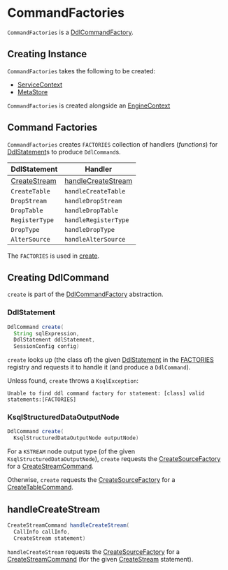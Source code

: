 # CommandFactories

`CommandFactories` is a [DdlCommandFactory](DdlCommandFactory.md).

## Creating Instance

`CommandFactories` takes the following to be created:

* <span id="serviceContext"> [ServiceContext](ServiceContext.md)
* <span id="metaStore"> [MetaStore](MetaStore.md)

`CommandFactories` is created alongside an [EngineContext](EngineContext.md#ddlCommandFactory)

## <span id="FACTORIES"> Command Factories

`CommandFactories` creates `FACTORIES` collection of handlers (_functions_) for [DdlStatement](DdlStatement.md)s to produce `DdlCommand`s.

DdlStatement    | Handler
----------------|---------------------
 [CreateStream](CreateStream.md) | [handleCreateStream](#handleCreateStream)
 `CreateTable`  | `handleCreateTable`
 `DropStream`   | `handleDropStream`
 `DropTable`    | `handleDropTable`
 `RegisterType` | `handleRegisterType`
 `DropType`     | `handleDropType`
 `AlterSource`  | `handleAlterSource`

The `FACTORIES` is used in [create](#create).

## <span id="create"> Creating DdlCommand

`create` is part of the [DdlCommandFactory](DdlCommandFactory.md#create) abstraction.

### <span id="create-DdlStatement"> DdlStatement

```java
DdlCommand create(
  String sqlExpression,
  DdlStatement ddlStatement,
  SessionConfig config)
```

`create` looks up (the class of) the given [DdlStatement](DdlStatement.md) in the [FACTORIES](#FACTORIES) registry and requests it to handle it (and produce a `DdlCommand`).

Unless found, `create` throws a `KsqlException`:

```text
Unable to find ddl command factory for statement: [class] valid statements:[FACTORIES]
```

### <span id="create-KsqlStructuredDataOutputNode"> KsqlStructuredDataOutputNode

```java
DdlCommand create(
  KsqlStructuredDataOutputNode outputNode)
```

For a `KSTREAM` node output type (of the given `KsqlStructuredDataOutputNode`), `create` requests the [CreateSourceFactory](#createSourceFactory) for a [CreateStreamCommand](CreateSourceFactory.md#createStreamCommand).

Otherwise, `create` requests the [CreateSourceFactory](#createSourceFactory) for a [CreateTableCommand](CreateSourceFactory.md#createTableCommand).

## <span id="handleCreateStream"> handleCreateStream

```java
CreateStreamCommand handleCreateStream(
  CallInfo callInfo,
  CreateStream statement)
```

`handleCreateStream` requests the [CreateSourceFactory](#createSourceFactory) for a [CreateStreamCommand](CreateSourceFactory.md#createStreamCommand) (for the given [CreateStream](CreateStream.md) statement).
